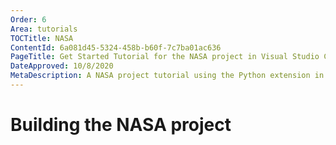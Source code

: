 ```yaml
---
Order: 6
Area: tutorials
TOCTitle: NASA
ContentId: 6a081d45-5324-458b-b60f-7c7ba01ac636
PageTitle: Get Started Tutorial for the NASA project in Visual Studio Code
DateApproved: 10/8/2020
MetaDescription: A NASA project tutorial using the Python extension in Visual Studio Code.
---
```

# Building the NASA project
